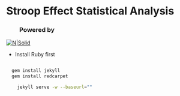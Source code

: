 # Stroop Effect Statistical Analysis
### &nbsp;&nbsp;&nbsp;&nbsp;&nbsp;&nbsp;&nbsp;&nbsp; Powered by
[![N|Solid](https://camo.githubusercontent.com/374faa07b39f26db5b7a228ecfb74239cdac9a8b/68747470733a2f2f73636f7463682e696f2f77702d636f6e74656e742f75706c6f6164732f323031352f31302f626f6f7473747261702d706c75732d6a656b796c6c2e706e67)](http://www.jekyllrb.com)
- Install Ruby first
```https://mayukhsobo.github.io/stroop_effect/
```
```sh
  gem install jekyll
  gem install redcarpet
```

```sh
    jekyll serve -w --baseurl=""
```

